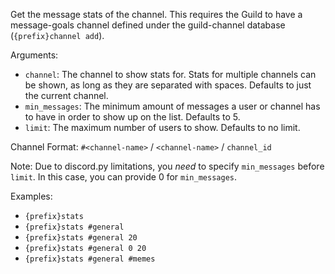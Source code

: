 Get the message stats of the channel. This requires the Guild to have a message-goals channel defined under the guild-channel database (`{prefix}channel add`).

Arguments:
* `channel`: The channel to show stats for. Stats for multiple channels can be shown, as long as they are separated with spaces. Defaults to just the current channel.
* `min_messages`: The minimum amount of messages a user or channel has to have in order to show up on the list. Defaults to 5.
* `limit`: The maximum number of users to show. Defaults to no limit.

Channel Format: `#<channel-name>` / `<channel-name>` / `channel_id`

Note: Due to discord.py limitations, you *need* to specify `min_messages` before `limit`. In this case, you can provide 0 for `min_messages`.

Examples:
* `{prefix}stats`
* `{prefix}stats #general`
* `{prefix}stats #general 20`
* `{prefix}stats #general 0 20`
* `{prefix}stats #general #memes`
